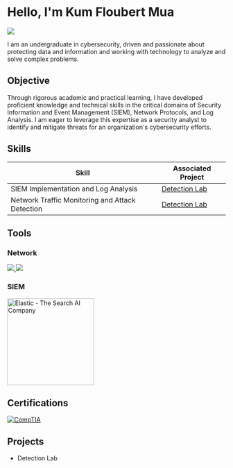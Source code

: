 # Hello, I'm Kum Floubert Mua
<a href="https://www.linkedin.com/in/kumua96/">
  <img src="https://img.shields.io/badge/-LinkedIn-0072b1?&style=for-the-badge&logo=linkedin&logoColor=white" />
</a>

I am an undergraduate in cybersecurity, driven and passionate about protecting data and information and working with technology to analyze and solve complex problems. 

## Objective

Through rigorous academic and practical learning, I have developed proficient knowledge and technical skills in the critical domains of Security Information and Event Management (SIEM), Network Protocols, and Log Analysis. I am eager to leverage this expertise as a security analyst to identify and mitigate threats for an organization's cybersecurity efforts.

## Skills

| Skill                                         | Associated Project         |
|-----------------------------------------------|----------------------------|
| SIEM Implementation and Log Analysis          | <a href="https://docs.google.com/document/d/1bRblTCBpP8G_pEB_-ZCI-QjQUnbG9EW9">Detection Lab</a>|
| Network Traffic Monitoring and Attack Detection | <a href="https://docs.google.com/document/d/1IJD14GU887f9nTZcFNfTPAqpqbvuhYexpf1_AdUH6Cc">Detection Lab</a> |
## Tools

### Network
<div>
    <a href="https://ubuntu.com"> <img src="https://img.shields.io/badge/-Ubuntu-E95420?&style=for-the-badge&logo=ubuntu&logoColor=white" /> </a>
    <a href="https://www.wireshark.org/"> <img src="https://img.shields.io/badge/-Wireshark-1679A7?&style=for-the-badge&logo=wireshark&logoColor=white" /> </a> </div>

### SIEM
<a href="https://www.elastic.co/">
  <img src="https://www.elastic.co/static-res/images/elastic-logo.svg" alt="Elastic - The Search AI Company" width="200" />
</a>


## Certifications
<a href="https://www.comptia.org/">
  <img src="https://via.placeholder.com/150x50" alt="CompTIA">
</a>


## Projects
- Detection Lab
